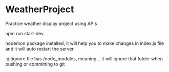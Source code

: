 # WeatherProject
Practice weather display project using APIs


npm run start-dev

nodemon package installed, it will help you to make changes in index.js file and it will auto restart the server. 

.gitignore file has /node_modules, meaning... it will ignore that folder when pushing or committing to git
